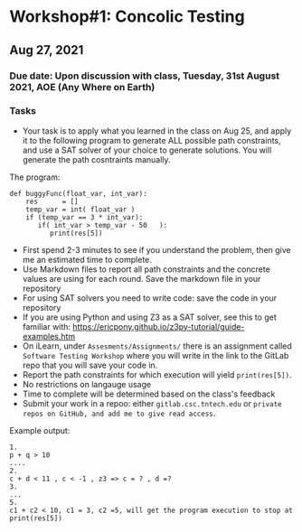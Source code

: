 # Workshop#1: Concolic Testing 

## Aug 27, 2021


### Due date: Upon discussion with class, Tuesday, 31st August 2021, AOE (Any Where on Earth) 

### Tasks 

- Your task is to apply what you learned in the class on Aug 25, and apply it to the following program to generate ALL possible path constraints, and use a SAT solver of your choice to generate solutions. You will generate the path cosntraints manually. 

The program: 

```
def buggyFunc(float_var, int_var):
    res      = []
    temp_var = int( float_var )
    if (temp_var == 3 * int_var):
       if( int_var > temp_var - 50   ):
          print(res[5])
``` 
- First spend 2-3 minutes to see if you understand the problem, then give me an estimated time to complete. 
- Use Markdown files to report all path constraints and the concrete values are using for each round. Save the markdown file in your repository  
- For using SAT solvers you need to write code: save the code in your repository 
- If you are using Python and using Z3 as a SAT solver, see this to get familiar with: https://ericpony.github.io/z3py-tutorial/guide-examples.htm 
- On iLearn, under `Assesments/Assignments/` there is an assignment called `Software Testing Workshop` where you will write in the link to the GitLab repo that you will save your code in. 
- Report the path constraints for which execution will yield `print(res[5])`. 
- No restrictions on langauge usage 
- Time to complete will be determined based on the class's feedback 
- Submit your work in a repoo: either `gitlab.csc.tntech.edu` or `private repos on GitHub, and add me to give read access`. 



Example output: 
```
1. 
p + q > 10 
....
2. 
c + d < 11 , c < -1 , z3 => c = ? , d =? 
3. 
...
5. 
c1 + c2 < 10, c1 = 3, c2 =5, will get the program execution to stop at print(res[5]) 

```